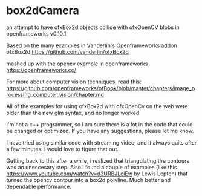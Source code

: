 # box2dCamera
an attempt to have ofxBox2d objects collide with ofxOpenCV blobs in openframeworks v0.10.1

Based on the many examples in Vanderlin's Openframeworks addon ofxBox2d
https://github.com/vanderlin/ofxBox2d

mashed up with the opencv example in openframeworks
https://openframeworks.cc/

For more about computer vision techniques, read this:
https://github.com/openframeworks/ofBook/blob/master/chapters/image_processing_computer_vision/chapter.md

All of the examples for using ofxBox2d with ofxOpenCv on the web were older than the new glm syntax,
and no longer worked.

I'm not a c++ programmer, so i am sure there is a lot in the code that could be changed or optimized.
If you have any suggestions, please let me know.

I have tried using similar code with streaming video, and it always quits after a few minutes. I would love to figure that out.

Getting back to this after a while, i realized that triangulating the contours was an uneccesary step.
Also i found a couple of examples (like this https://www.youtube.com/watch?v=d3URBJLciEw by Lewis Lepton) that turned the opencv contour into a box2d polyline. Much better and dependable  performance.
